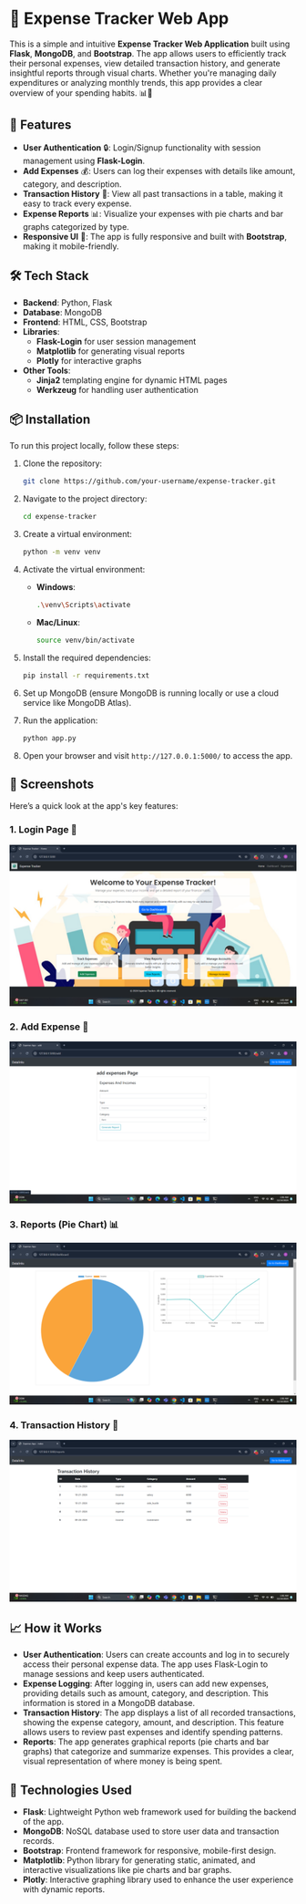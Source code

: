 # 🧾 **Expense Tracker Web App**

This is a simple and intuitive **Expense Tracker Web Application** built using **Flask**, **MongoDB**, and **Bootstrap**. The app allows users to efficiently track their personal expenses, view detailed transaction history, and generate insightful reports through visual charts. Whether you're managing daily expenditures or analyzing monthly trends, this app provides a clear overview of your spending habits. 📊💸

## 🚀 **Features**

- **User Authentication** 🔒: Login/Signup functionality with session management using **Flask-Login**.
- **Add Expenses** 💰: Users can log their expenses with details like amount, category, and description.
- **Transaction History** 📝: View all past transactions in a table, making it easy to track every expense.
- **Expense Reports** 📊: Visualize your expenses with pie charts and bar graphs categorized by type.
- **Responsive UI** 📱: The app is fully responsive and built with **Bootstrap**, making it mobile-friendly.

## 🛠️ **Tech Stack**

- **Backend**: Python, Flask
- **Database**: MongoDB
- **Frontend**: HTML, CSS, Bootstrap
- **Libraries**: 
  - **Flask-Login** for user session management
  - **Matplotlib** for generating visual reports
  - **Plotly** for interactive graphs
- **Other Tools**: 
  - **Jinja2** templating engine for dynamic HTML pages
  - **Werkzeug** for handling user authentication

## 📦 **Installation**

To run this project locally, follow these steps:

1. Clone the repository:
   ```bash
   git clone https://github.com/your-username/expense-tracker.git
   ```

2. Navigate to the project directory:
   ```bash
   cd expense-tracker
   ```

3. Create a virtual environment:
   ```bash
   python -m venv venv
   ```

4. Activate the virtual environment:
   - **Windows**:
     ```bash
     .\venv\Scripts\activate
     ```
   - **Mac/Linux**:
     ```bash
     source venv/bin/activate
     ```

5. Install the required dependencies:
   ```bash
   pip install -r requirements.txt
   ```

6. Set up MongoDB (ensure MongoDB is running locally or use a cloud service like MongoDB Atlas).

7. Run the application:
   ```bash
   python app.py
   ```

8. Open your browser and visit `http://127.0.0.1:5000/` to access the app.

## 📸 **Screenshots**

Here’s a quick look at the app's key features:

### 1. **Login Page** 🔑
![Login Page](site_screenshots/Home_page.png)

### 2. **Add Expense** 📝
![Add Expense](site_screenshots/Add_Transactions.png)

### 3. **Reports (Pie Chart)** 📊
![Pie Chart](site_screenshots/Dashboard.png)

### 4. **Transaction History** 📃
![Transaction History](site_screenshots/Transaction_History.png)

## 📈 **How it Works**

- **User Authentication**: Users can create accounts and log in to securely access their personal expense data. The app uses Flask-Login to manage sessions and keep users authenticated.
- **Expense Logging**: After logging in, users can add new expenses, providing details such as amount, category, and description. This information is stored in a MongoDB database.
- **Transaction History**: The app displays a list of all recorded transactions, showing the expense category, amount, and description. This feature allows users to review past expenses and identify spending patterns.
- **Reports**: The app generates graphical reports (pie charts and bar graphs) that categorize and summarize expenses. This provides a clear, visual representation of where money is being spent.

## 🔧 **Technologies Used**

- **Flask**: Lightweight Python web framework used for building the backend of the app.
- **MongoDB**: NoSQL database used to store user data and transaction records.
- **Bootstrap**: Frontend framework for responsive, mobile-first design.
- **Matplotlib**: Python library for generating static, animated, and interactive visualizations like pie charts and bar graphs.
- **Plotly**: Interactive graphing library used to enhance the user experience with dynamic reports.
